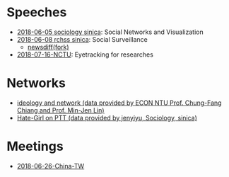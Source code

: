 # Speeches
* [2018-06-05 sociology sinica](https://docs.google.com/presentation/d/e/2PACX-1vT9z-10g1mL8bRxgvVWcg-g_UYEr_Sa2W0hkQtQuK28jfaoGPeDS6YbeQM34zAbfvmvEmEcUbdrJhF-/pub?start=false&loop=false&delayms=3000): Social Networks and Visualization
* [2018-06-08 rchss sinica](https://docs.google.com/presentation/d/e/2PACX-1vQlM-S9WEV6L-pAS_G4l-6ZbH60-x1VEqtP8_YnDTgpCSsCwn2vyy9RdBD2XLraL75FLRb2jGwdOXN3/pub?start=false&loop=false&delayms=3000): Social Surveillance
  * [newsdiff(fork)](http://140.112.153.64:8000/news_meta_list)
* [2018-07-16-NCTU](): Eyetracking for researches

# Networks
* [ideology and network (data provided by ECON NTU Prof. Chung-Fang Chiang and Prof. Min-Jen Lin)](html/fbpage_network_lv10.html)
* [Hate-Girl on PTT (data provided by jenyiyu, Sociology, sinica)](html/mention.d3.html)


# Meetings
* [2018-06-26-China-TW](https://docs.google.com/presentation/d/1CFSmPScJnmARC1Suqnf-5bb15iOmPlyeMRRa9gfslI4/edit?usp=sharing)
